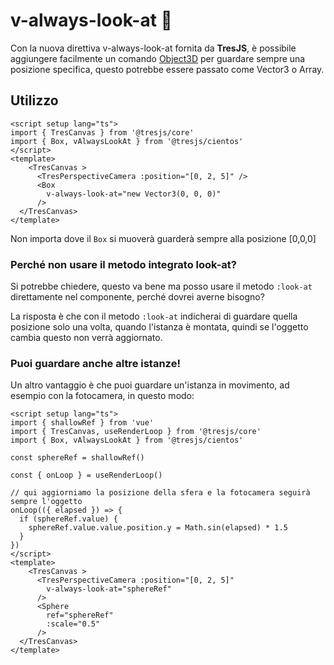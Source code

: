 # v-always-look-at 👀

Con la nuova direttiva v-always-look-at fornita da **TresJS**, è possibile aggiungere facilmente un comando [Object3D](https://threejs.org/docs/index.html"q=object#api/en/core/Object3D) per guardare sempre una posizione specifica, questo potrebbe essere passato come Vector3 o Array.

## Utilizzo

```vue{3,9}
<script setup lang="ts">
import { TresCanvas } from '@tresjs/core'
import { Box, vAlwaysLookAt } from '@tresjs/cientos'
</script>
<template>
    <TresCanvas >
      <TresPerspectiveCamera :position="[0, 2, 5]" />
      <Box
        v-always-look-at="new Vector3(0, 0, 0)"
      />
  </TresCanvas>
</template>
```

Non importa dove il `Box` si muoverà guarderà sempre alla posizione [0,0,0]

### Perché non usare il metodo integrato look-at?

Si potrebbe chiedere, questo va bene ma posso usare il metodo `:look-at` direttamente nel componente, perché dovrei averne bisogno?

La risposta è che con il metodo `:look-at` indicherai di guardare quella posizione solo una volta, quando l'istanza è montata, quindi se l'oggetto cambia questo non verrà aggiornato.

### Puoi guardare anche altre istanze!

Un altro vantaggio è che puoi guardare un'istanza in movimento, ad esempio con la fotocamera, in questo modo:

```vue{4,6,20,23}
<script setup lang="ts">
import { shallowRef } from 'vue'
import { TresCanvas, useRenderLoop } from '@tresjs/core'
import { Box, vAlwaysLookAt } from '@tresjs/cientos'

const sphereRef = shallowRef()

const { onLoop } = useRenderLoop()

// qui aggiorniamo la posizione della sfera e la fotocamera seguirà sempre l'oggetto
onLoop(({ elapsed }) => {
  if (sphereRef.value) {
    sphereRef.value.value.position.y = Math.sin(elapsed) * 1.5
  }
})
</script>
<template>
    <TresCanvas >
      <TresPerspectiveCamera :position="[0, 2, 5]"
        v-always-look-at="sphereRef"
      />
      <Sphere
        ref="sphereRef"
        :scale="0.5"
      />
  </TresCanvas>
</template>
```
